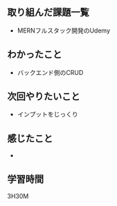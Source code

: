 ## 取り組んだ課題一覧

- MERNフルスタック開発のUdemy

## わかったこと
- バックエンド側のCRUD


## 次回やりたいこと

- インプットをじっくり

## 感じたこと

- 
## 学習時間

3H30M
